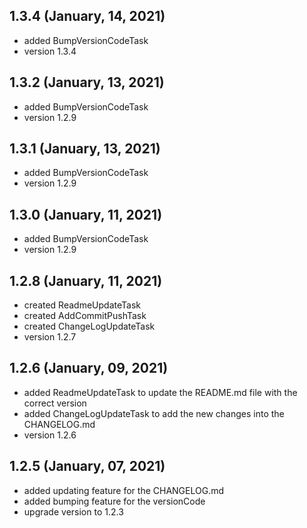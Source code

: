 ## 1.3.4 (January, 14, 2021) 
* added BumpVersionCodeTask
* version 1.3.4 

## 1.3.2 (January, 13, 2021) 
* added BumpVersionCodeTask
* version 1.2.9 

## 1.3.1 (January, 13, 2021) 
* added BumpVersionCodeTask
* version 1.2.9 

## 1.3.0 (January, 11, 2021) 
* added BumpVersionCodeTask
* version 1.2.9 

## 1.2.8 (January, 11, 2021) 
* created ReadmeUpdateTask
* created AddCommitPushTask
* created ChangeLogUpdateTask
* version 1.2.7 

## 1.2.6 (January, 09, 2021) 
* added ReadmeUpdateTask to update the README.md file with the correct version
* added ChangeLogUpdateTask to add the new changes into the CHANGELOG.md
* version 1.2.6 

## 1.2.5 (January, 07, 2021)
* added updating feature for the CHANGELOG.md
* added bumping feature for the versionCode
* upgrade version to 1.2.3